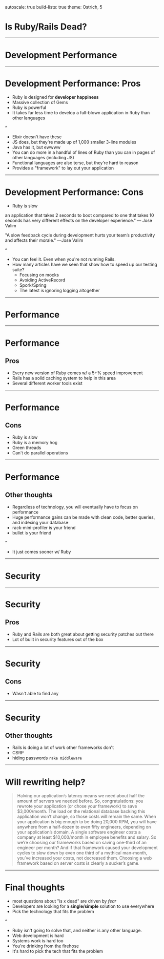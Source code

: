 autoscale: true
build-lists: true
theme: Ostrich, 5

# Is Ruby/Rails **Dead**?

---

# **Development** Performance

---

# Development Performance: Pros

- Ruby is designed for **developer happiness**
- Massive collection of Gems
- Ruby is powerful
- It takes far less time to develop a full-blown application in Ruby than other languages

^ 
- Elixir doesn't have these
- JS does, but they're made up of 1,000 smaller 3-line modules
- Java has it, but ewwww
- You can do more in a handful of lines of Ruby than you can in pages of other languages (including JS)
- Functional languages are also terse, but they're hard to reason
- Provides a "framework" to lay out your application

---

# Development Performance: Cons

- Ruby is slow

an application that takes 2 seconds to boot compared to one that takes 10 seconds has very different effects on the developer experience." — Jose Valim

"A slow feedback cycle during development hurts your team’s productivity and affects their morale." —Jose Valim

^ 
- You can feel it. Even when you're not running Rails.
- How many articles have we seen that show how to speed up our testing suite?
  - Focusing on mocks
  - Avoiding ActiveRecord
  - Spork/Spring
  - The latest is ignoring logging altogether

---

# Performance

---

# Performance
## Pros

- Every new version of Ruby comes w/ a 5+% speed improvement
- Rails has a solid caching system to help in this area
- Several different worker tools exist

---

# Performance
## Cons

- Ruby is slow
- Ruby is a memory hog
- Green threads
- Can't do parallel operations

---

# Performance
## Other thoughts

- Regardless of technology, you will eventually have to focus on performance
- Huge performance gains can be made with clean code, better queries, and indexing your database
- rack-mini-profiler is your friend
- bullet is your friend

^ 
- It just comes sooner w/ Ruby

---

# Security

---

# Security
## Pros

- Ruby and Rails are both great about getting security patches out there
- Lot of built in security features out of the box

---

# Security
## Cons

- Wasn't able to find any

---

# Security
## Other thoughts

- Rails is doing a lot of work other frameworks don't
- CSRP
- hiding passwords
`rake middleware`

---

# Will rewriting help?

> Halving our application’s latency means we need about half the amount of servers we needed before. So, congratulations: you rewrote your application (or chose your framework) to save $3,000/month. The load on the relational database backing this application won’t change, so those costs will remain the same. When your application is big enough to be doing 20,000 RPM, you will have anywhere from a half-dozen to even fifty engineers, depending on your application’s domain. A single software engineer costs a company at least $10,000/month in employee benefits and salary. So we’re choosing our frameworks based on saving one-third of an engineer per month? And if that framework caused your development cycles to slow down by even one third of a mythical man-month, you’ve increased your costs, not decreased them. Choosing a web framework based on server costs is clearly a sucker’s game.

---

# Final thoughts

- most questions about "is x dead" are driven by *fear*
- Developers are looking for a **single/simple** solution to use everywhere
- Pick the technology that fits the problem

^ 
- Ruby isn't going to solve that, and neither is any other language.
- Web development is hard
- Systems work is hard too
- You're drinking from the firehose
- It's hard to pick the tech that fits the problem
